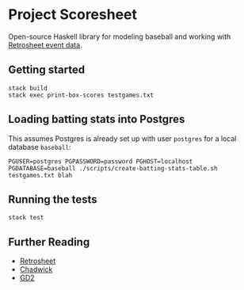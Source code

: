 # Project Scoresheet

Open-source Haskell library for modeling baseball and working with [Retrosheet event data](http://www.retrosheet.org/eventfile.htm).

## Getting started

```
stack build
stack exec print-box-scores testgames.txt
```

## Loading batting stats into Postgres
This assumes Postgres is already set up with user `postgres` for a local database
`baseball`:
```
PGUSER=postgres PGPASSWORD=password PGHOST=localhost PGDATABASE=baseball ./scripts/create-batting-stats-table.sh testgames.txt blah
```

## Running the tests

```
stack test
```

## Further Reading
* [Retrosheet](http://www.retrosheet.org/)
* [Chadwick](http://chadwick.sourceforge.net/doc/index.html)
* [GD2](http://gd2.mlb.com/components/game/mlb)